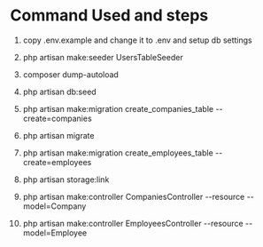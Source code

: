 # Command Used and steps

1. copy .env.example and change it to .env and setup db settings

2. php artisan make:seeder UsersTableSeeder

3. composer dump-autoload

4. php artisan db:seed

5. php artisan make:migration create_companies_table --create=companies

6. php artisan migrate

7. php artisan make:migration create_employees_table --create=employees

8. php artisan storage:link

9. php artisan make:controller CompaniesController --resource --model=Company

10. php artisan make:controller EmployeesController --resource --model=Employee



